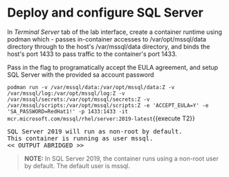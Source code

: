 # Deploy and configure SQL Server

In *Terminal Server* tab of the lab interface, create a container runtime using podman which -
passes in-container accesses to /var/opt/mssql/data directory through to the host's /var/mssql/data
directory, and binds the host's port 1433 to pass traffic to the container's port 1433.

Pass in the flag to programatically accept the EULA agreement, and setup SQL Server with the provided sa account password 

`podman run -v /var/mssql/data:/var/opt/mssql/data:Z -v /var/mssql/log:/var/opt/mssql/log:Z -v /var/mssql/secrets:/var/opt/mssql/secrets:Z -v /var/mssql/scripts:/var/opt/mssql/scripts:Z -e 'ACCEPT_EULA=Y' -e 'SA_PASSWORD=RedHat1!' -p 1433:1433 -it mcr.microsoft.com/mssql/rhel/server:2019-latest`{{execute T2}}

<pre class="file">
SQL Server 2019 will run as non-root by default.
This container is running as user mssql.
<< OUTPUT ABRIDGED >>
</pre>

> **NOTE:** In SQL Server 2019, the container runs using a non-root user by default. The default user is mssql. 
